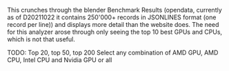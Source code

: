 This crunches through the blender Benchmark Results (opendata, currently as of
D20211022 it contains 250'000+ records in JSONLINES format (one record per line))
and displays more detail than the website does. The need for this analyzer arose through
only seeing the top 10 best GPUs and CPUs, which is not that useful.

TODO:
Top 20, top 50, top 200
Select any combination of AMD GPU, AMD CPU, Intel CPU and Nvidia GPU or all


